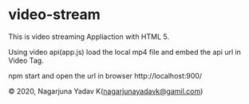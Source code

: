 # video-stream
This is video streaming Appliaction with HTML 5.

Using video api(app.js) load the local mp4 file and embed the api url in Video Tag.

npm start and open the url in browser http://localhost:900/

© 2020, Nagarjuna Yadav K(nagarjunayadavk@gamil.com)
